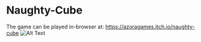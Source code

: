 # Naughty-Cube

The game can be played in-browser at: https://azoragames.itch.io/naughty-cube
![Alt Text](https://thumbs.gfycat.com/GentleLavishDrafthorse-size_restricted.gif)
